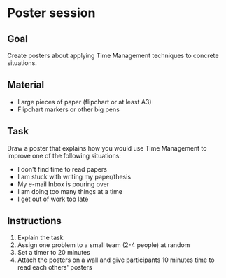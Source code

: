 
# Poster session

## Goal

Create posters about applying Time Management techniques to concrete situations.

## Material

* Large pieces of paper (flipchart or at least A3)
* Flipchart markers or other big pens

## Task

Draw a poster that explains how you would use Time Management to improve one of the following situations:

* I don't find time to read papers
* I am stuck with writing my paper/thesis
* My e-mail Inbox is pouring over
* I am doing too many things at a time
* I get out of work too late

## Instructions

1. Explain the task
2. Assign one problem to a small team (2-4 people) at random
3. Set a timer to 20 minutes
4. Attach the posters on a wall and give participants 10 minutes time to read each others' posters

